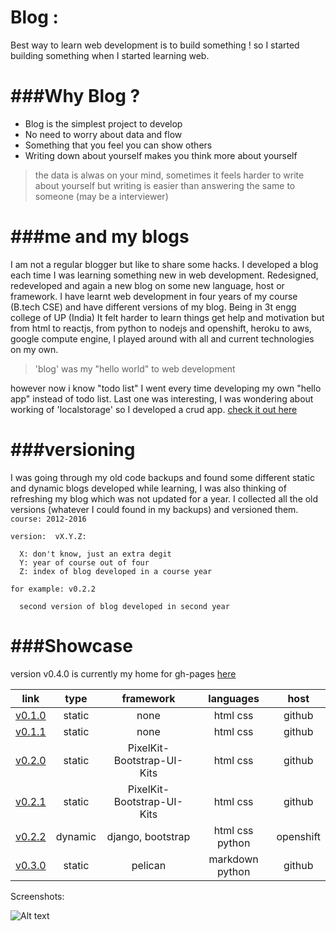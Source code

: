 Blog :
======================================================================
Best way to learn web development is to build something !
so I started building something when I started learning web.

###Why Blog ?
======================================================================
  * Blog is the simplest project to develop 
  * No need to worry about data and flow 
  * Something that you feel you can show others
  * Writing down about yourself makes you think more about yourself
  
>the data is alwas on your mind, sometimes it feels harder to write about yourself but writing is easier than answering the same to someone (may be a interviewer)

###me and my blogs
========================================================================
  I am not a regular blogger but like to share some hacks.
  I developed a blog each time I was learning something new in web development.
  Redesigned, redeveloped and again a new blog on some new language, host or framework.
  I have learnt web development in four years of my course (B.tech CSE) and have different versions of my blog.
  Being in 3t engg college of UP (India) It felt harder to learn things get help and motivation but from html to reactjs, from python to nodejs
  and openshift, heroku to aws, google compute engine, I played around with all and current technologies on my own.

>'blog' was my "hello world" to web development

  however now i know "todo list"
  I went every time developing my own "hello app" instead of todo list.
  Last one was interesting, I was wondering about working of 'localstorage' so I developed a crud app. [check it out here](http://satyamyadav.github.io/len-den/)
  
###versioning
===========================================================================
  I was going through my old code backups and found some different static and dynamic blogs developed while learning, I was also thinking 
  of refreshing my  blog which was not updated for a year. I collected all the old versions (whatever I could found in my backups) and versioned them.
  `course: 2012-2016`
  
  `version:  vX.Y.Z:`
  
      X: don't know, just an extra degit
      Y: year of course out of four
      Z: index of blog developed in a course year
  
  `for example: v0.2.2`
      
      second version of blog developed in second year
  
###Showcase
==========================================================================
  
    
version v0.4.0 is currently my home for gh-pages [here](http://satyamyadav.github.io)  


| link            | type          |  framework                 |    languages  |  host        |
|-----------------|:-------------:|:--------------------------:|:-------------:|:------------:|
|[v0.1.0][url-010]| static        | none                       |  html css     | github       |
|[v0.1.1][url-011]| static        | none                       |  html css     | github       |
|[v0.2.0][url-020]| static        | PixelKit-Bootstrap-UI-Kits |  html css     | github       |
|[v0.2.1][url-021]| static        | PixelKit-Bootstrap-UI-Kits |  html css     | github       |
|[v0.2.2][url-022]| dynamic       | django, bootstrap          |  html css python | openshift |
|[v0.3.0][url-030]| static        | pelican                    |  markdown python | github    |




Screenshots:
  
![Alt text][img-010]

[img-010]: http://satyamyadav.github.io/img/screenshots/010.jpg
[img-011]: http://satyamyadav.github.io/img/screenshots/011.jpg
[img-020]: http://satyamyadav.github.io/img/screenshots/020.jpg
[img-021]: http://satyamyadav.github.io/img/screenshots/021.jpg
[img-022]: http://satyamyadav.github.io/img/screenshots/022.jpg
[img-030]: http://satyamyadav.github.io/img/screenshots/030.jpg

[url-010]: http://satyamyadav.github.io/blog/v0.1.0  
[url-011]: http://satyamyadav.github.io/blog/v0.1.1  
[url-020]: http://satyamyadav.github.io/blog/v0.2.0  
[url-021]: http://satyamyadav.github.io/blog/v0.2.1  
[url-022]: http://satyamyadav.github.io/blog/v0.2.2  
[url-030]: http://satyamyadav.github.io/blog/v0.3.0  
